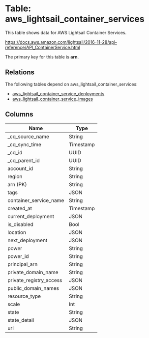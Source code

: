 # Table: aws_lightsail_container_services

This table shows data for AWS Lightsail Container Services.

https://docs.aws.amazon.com/lightsail/2016-11-28/api-reference/API_ContainerService.html

The primary key for this table is **arn**.

## Relations

The following tables depend on aws_lightsail_container_services:
  - [aws_lightsail_container_service_deployments](aws_lightsail_container_service_deployments)
  - [aws_lightsail_container_service_images](aws_lightsail_container_service_images)

## Columns

| Name          | Type          |
| ------------- | ------------- |
|_cq_source_name|String|
|_cq_sync_time|Timestamp|
|_cq_id|UUID|
|_cq_parent_id|UUID|
|account_id|String|
|region|String|
|arn (PK)|String|
|tags|JSON|
|container_service_name|String|
|created_at|Timestamp|
|current_deployment|JSON|
|is_disabled|Bool|
|location|JSON|
|next_deployment|JSON|
|power|String|
|power_id|String|
|principal_arn|String|
|private_domain_name|String|
|private_registry_access|JSON|
|public_domain_names|JSON|
|resource_type|String|
|scale|Int|
|state|String|
|state_detail|JSON|
|url|String|